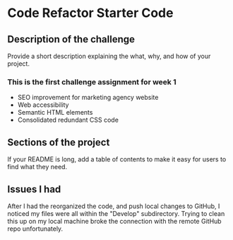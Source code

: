 # Code Refactor Starter Code

## Description of the challenge 

Provide a short description explaining the what, why, and how of your project. 

### This is the first challenge assignment for week 1

- SEO improvement for marketing agency website
- Web accessibility 
- Semantic HTML elements 
- Consolidated redundant CSS code

## Sections of the project  

If your README is long, add a table of contents to make it easy for users to find what they need.

## Issues I had 
After I had the reorganized the code, and push local changes to GitHub, I noticed my files were all within the "Develop" subdirectory. Trying to clean this up on my local machine broke the connection with the remote GitHub repo unfortunately. 